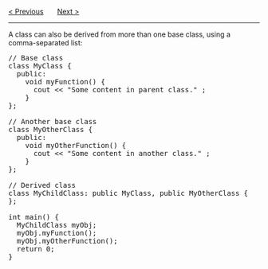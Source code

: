 <a href="/Classes/Inheritance/Multilevel.md">&lt; Previous</a>
&nbsp;&nbsp;&nbsp;&nbsp;&nbsp;
<a href="/Classes/Inheritance/Specifiers.md">Next &gt;</a>
<hr>
A class can also be derived from more than one base class, using a comma-separated list:
<pre>
// Base class
class MyClass {
  public:
    void myFunction() {
      cout &lt;&lt; "Some content in parent class." ;
    }
};<br>
// Another base class
class MyOtherClass {
  public:
    void myOtherFunction() {
      cout &lt;&lt; "Some content in another class." ;
    }
};<br>
// Derived class
class MyChildClass: public MyClass, public MyOtherClass {
};<br>
int main() {
  MyChildClass myObj;
  myObj.myFunction();
  myObj.myOtherFunction();
  return 0;
}
</pre>
